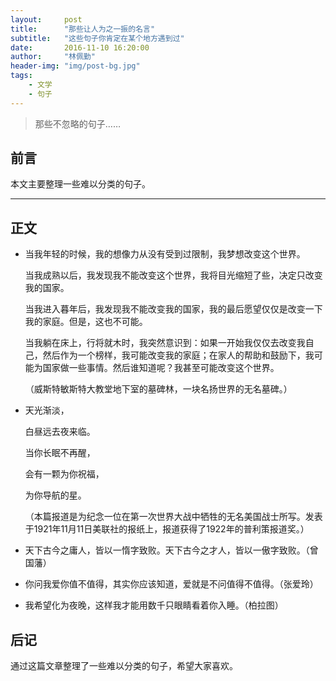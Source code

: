 ```yaml
---
layout:     post
title:      "那些让人为之一振的名言"
subtitle:   "这些句子你肯定在某个地方遇到过"
date:       2016-11-10 16:20:00
author:     "林佩勤"
header-img: "img/post-bg.jpg"
tags:
    - 文学
    - 句子
---
```


> 那些不忽略的句子……


## 前言

本文主要整理一些难以分类的句子。

---

## 正文

- 当我年轻的时候，我的想像力从没有受到过限制，我梦想改变这个世界。

  当我成熟以后，我发现我不能改变这个世界，我将目光缩短了些，决定只改变我的国家。

  当我进入暮年后，我发现我不能改变我的国家，我的最后愿望仅仅是改变一下我的家庭。但是，这也不可能。

  当我躺在床上，行将就木时，我突然意识到：如果一开始我仅仅去改变我自己，然后作为一个榜样，我可能改变我的家庭；在家人的帮助和鼓励下，我可能为国家做一些事情。然后谁知道呢？我甚至可能改变这个世界。

  （威斯特敏斯特大教堂地下室的墓碑林，一块名扬世界的无名墓碑。）

- 天光渐淡，

  白昼远去夜来临。

  当你长眠不再醒，

  会有一颗为你祝福，

  为你导航的星。

  （本篇报道是为纪念一位在第一次世界大战中牺牲的无名美国战士所写。发表于1921年11月11日美联社的报纸上，报道获得了1922年的普利策报道奖。）

- 天下古今之庸人，皆以一惰字致败。天下古今之才人，皆以一傲字致败。（曾国藩）

- 你问我爱你值不值得，其实你应该知道，爱就是不问值得不值得。（张爱玲）

- 我希望化为夜晚，这样我才能用数千只眼睛看着你入睡。（柏拉图）



## 后记

通过这篇文章整理了一些难以分类的句子，希望大家喜欢。